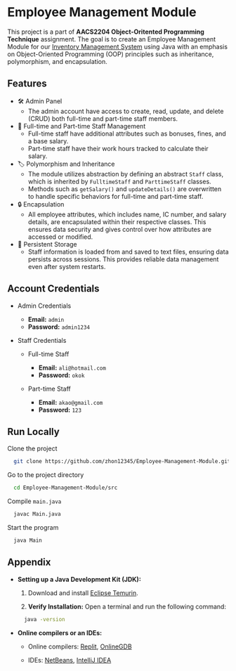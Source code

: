 
# Employee Management Module

This project is a part of **AACS2204 Object-Oritented Programming Technique** assignment. The goal is to create an Employee Management Module for our [Inventory Management System](https://github.com/YapSJin/Inventory-Management-System) using Java with an emphasis on Object-Oriented Programming (OOP) principles such as inheritance, polymorphism, and encapsulation.
## Features

- 🛠️ Admin Panel
    - The admin account have access to create, read, update, and delete (CRUD) both full-time and part-time staff members.
- 👥 Full-time and Part-time Staff Management
  - Full-time staff have additional attributes such as bonuses, fines, and a base salary.
  - Part-time staff have their work hours tracked to calculate their salary.
- 🏷️ Polymorphism and Inheritance
  - The module utilizes abstraction by defining an abstract `Staff` class, which is inherited by `FulltimeStaff` and `ParttimeStaff` classes.
  - Methods such as `getSalary()` and `updateDetails()` are overwritten to handle specific behaviors for full-time and part-time staff.
- 🔒 Encapsulation
    - All employee attributes, which includes name, IC number, and salary details, are encapsulated within their respective classes. This ensures data security and gives control over how attributes are accessed or modified.
- 💾 Persistent Storage
    - Staff information is loaded from and saved to text files, ensuring data persists across sessions. This provides reliable data management even after system restarts.


## Account Credentials

- Admin Credentials
   - **Email:** `admin`
   - **Password:** `admin1234`

- Staff Credentials
    - Full-time Staff
        - **Email:** `ali@hotmail.com`
        - **Password:** `okok`

    - Part-time Staff
        - **Email:** `akao@gmail.com`
        - **Password:** `123`
## Run Locally

Clone the project

```bash
  git clone https://github.com/zhon12345/Employee-Management-Module.git
```

Go to the project directory

```bash
  cd Employee-Management-Module/src
```

Compile `main.java`

```bash
  javac Main.java
```

Start the program

```bash
  java Main
```
## Appendix

- **Setting up a Java Development Kit (JDK):**

  1. Download and install [Eclipse Temurin](https://adoptium.net/temurin/releases/?package=jdk/).

  2. **Verify Installation:**
  Open a terminal and run the following command:
  ```bash
    java -version
  ```

- **Online compilers or an IDEs:**

  - Online compilers: [Replit](https://replit.com/), [OnlineGDB](https://www.onlinegdb.com/)

  - IDEs: [NetBeans](https://netbeans.apache.org/front/main/download/), [IntelliJ IDEA](https://www.jetbrains.com/idea/download/)
